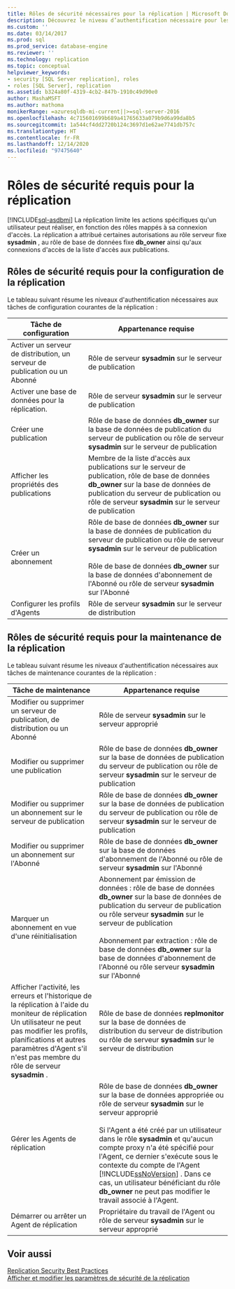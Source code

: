 ```yaml
---
title: Rôles de sécurité nécessaires pour la réplication | Microsoft Docs
description: Découvrez le niveau d’authentification nécessaire pour les tâches courantes de configuration de la réplication et pour les tâches courantes de maintenance de réplication dans SQL Server.
ms.custom: ''
ms.date: 03/14/2017
ms.prod: sql
ms.prod_service: database-engine
ms.reviewer: ''
ms.technology: replication
ms.topic: conceptual
helpviewer_keywords:
- security [SQL Server replication], roles
- roles [SQL Server], replication
ms.assetid: b324a80f-4319-4cb2-847b-1910c49d90e0
author: MashaMSFT
ms.author: mathoma
monikerRange: =azuresqldb-mi-current||>=sql-server-2016
ms.openlocfilehash: 4c715601699b689a41765633a079b9d6a99da8b5
ms.sourcegitcommit: 1a544cf4dd2720b124c3697d1e62ae7741db757c
ms.translationtype: HT
ms.contentlocale: fr-FR
ms.lasthandoff: 12/14/2020
ms.locfileid: "97475640"
---
```

# <a name="security-role-requirements-for-replication"></a>Rôles de sécurité requis pour la réplication
[!INCLUDE[sql-asdbmi](../../../includes/applies-to-version/sql-asdbmi.md)]
  La réplication limite les actions spécifiques qu'un utilisateur peut réaliser, en fonction des rôles mappés à sa connexion d'accès. La réplication a attribué certaines autorisations au rôle serveur fixe **sysadmin** , au rôle de base de données fixe **db_owner** ainsi qu'aux connexions d'accès de la liste d'accès aux publications.  
  
## <a name="security-role-requirements-for-replication-setup"></a>Rôles de sécurité requis pour la configuration de la réplication  
 Le tableau suivant résume les niveaux d'authentification nécessaires aux tâches de configuration courantes de la réplication :  
  
|Tâche de configuration|Appartenance requise|  
|----------------|----------------------------|  
|Activer un serveur de distribution, un serveur de publication ou un Abonné|Rôle de serveur **sysadmin** sur le serveur de publication|  
|Activer une base de données pour la réplication.|Rôle de serveur **sysadmin** sur le serveur de publication|  
|Créer une publication|Rôle de base de données **db_owner** sur la base de données de publication du serveur de publication ou rôle de serveur **sysadmin** sur le serveur de publication|  
|Afficher les propriétés des publications|Membre de la liste d'accès aux publications sur le serveur de publication, rôle de base de données **db_owner** sur la base de données de publication du serveur de publication ou rôle de serveur **sysadmin** sur le serveur de publication|  
|Créer un abonnement|Rôle de base de données **db_owner** sur la base de données de publication du serveur de publication ou rôle de serveur **sysadmin** sur le serveur de publication<br /><br /> Rôle de base de données **db_owner** sur la base de données d'abonnement de l'Abonné ou rôle de serveur **sysadmin** sur l'Abonné|  
|Configurer les profils d'Agents|Rôle de serveur **sysadmin** sur le serveur de distribution|  
  
## <a name="security-role-requirements-for-replication-maintenance"></a>Rôles de sécurité requis pour la maintenance de la réplication  
 Le tableau suivant résume les niveaux d'authentification nécessaires aux tâches de maintenance courantes de la réplication :  
  
|Tâche de maintenance|Appartenance requise|  
|----------------------|----------------------------|  
|Modifier ou supprimer un serveur de publication, de distribution ou un Abonné|Rôle de serveur **sysadmin** sur le serveur approprié|  
|Modifier ou supprimer une publication|Rôle de base de données **db_owner** sur la base de données de publication du serveur de publication ou rôle de serveur **sysadmin** sur le serveur de publication|  
|Modifier ou supprimer un abonnement sur le serveur de publication|Rôle de base de données **db_owner** sur la base de données de publication du serveur de publication ou rôle de serveur **sysadmin** sur le serveur de publication|  
|Modifier ou supprimer un abonnement sur l'Abonné|Rôle de base de données **db_owner** sur la base de données d'abonnement de l'Abonné ou rôle de serveur **sysadmin** sur l'Abonné|  
|Marquer un abonnement en vue d'une réinitialisation|Abonnement par émission de données : rôle de base de données **db_owner** sur la base de données de publication du serveur de publication ou rôle serveur **sysadmin** sur le serveur de publication<br /><br /> Abonnement par extraction : rôle de base de données **db_owner** sur la base de données d'abonnement de l'Abonné ou rôle serveur **sysadmin** sur l'Abonné|  
|Afficher l'activité, les erreurs et l'historique de la réplication à l'aide du moniteur de réplication Un utilisateur ne peut pas modifier les profils, planifications et autres paramètres d'Agent s'il n'est pas membre du rôle de serveur **sysadmin** .|Rôle de base de données **replmonitor** sur la base de données de distribution du serveur de distribution ou rôle de serveur **sysadmin** sur le serveur de distribution|  
|Gérer les Agents de réplication|Rôle de base de données **db_owner** sur la base de données appropriée ou rôle de serveur **sysadmin** sur le serveur approprié<br /><br /> Si l'Agent a été créé par un utilisateur dans le rôle **sysadmin** et qu'aucun compte proxy n'a été spécifié pour l'Agent, ce dernier s'exécute sous le contexte du compte de l'Agent [!INCLUDE[ssNoVersion](../../../includes/ssnoversion-md.md)] . Dans ce cas, un utilisateur bénéficiant du rôle **db_owner** ne peut pas modifier le travail associé à l'Agent.|  
|Démarrer ou arrêter un Agent de réplication|Propriétaire du travail de l'Agent ou rôle de serveur **sysadmin** sur le serveur approprié|  
  
## <a name="see-also"></a>Voir aussi  
 [Replication Security Best Practices](../../../relational-databases/replication/security/replication-security-best-practices.md)   
 [Afficher et modifier les paramètres de sécurité de la réplication](../../../relational-databases/replication/security/view-and-modify-replication-security-settings.md)  
  
  

